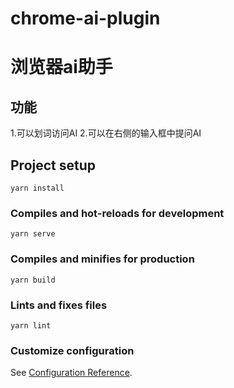 <!--
 * @Date: 2024-07-15 21:11:59
 * @LastEditTime: 2024-07-15 22:27:50
 * @Description: 请填写简介
-->
# chrome-ai-plugin
# 浏览器ai助手
## 功能 
1.可以划词访问AI 
2.可以在右侧的输入框中提问AI



## Project setup
```
yarn install
```

### Compiles and hot-reloads for development
```
yarn serve
```

### Compiles and minifies for production
```
yarn build
```

### Lints and fixes files
```
yarn lint
```

### Customize configuration
See [Configuration Reference](https://cli.vuejs.org/config/).
